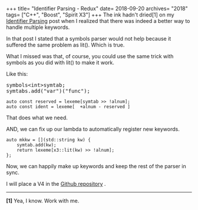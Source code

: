 +++
title= "Identifier Parsing - Redux"
date= 2018-09-20
archives= "2018"
tags= ["C++", "Boost", "Spirit X3"]
+++
The ink hadn't dried[1] on my [Identifier Parsing](https://codevamping.wordpress.com/2018/09/16/identifier-parsing-in-boost-spirit-x3/) post when I realized that there was indeed a better way to handle multiple keywords.

In that post I stated that a symbols<T> parser would not help because it suffered the same problem as lit(). Which is true.

What I missed was that, of course, you could use the same trick with symbols as you did with lit() to make it work.

Like this:
<pre>symbols&lt;int&gt;symtab;
symtabs.add(&quot;var&quot;)(&quot;func&quot;);</pre>

```
auto const reserved = lexeme[symtab >> !alnum];
auto const ident = lexeme[  +alnum - reserved ]
```

That does what we need.

AND, we can fix up our lambda to automatically register new keywords.

```
auto mkkw = [](std::string kw) {
    symtab.add(kw);
    return lexeme[x3::lit(kw) >> !alnum];
};
```

Now, we can happily make up keywords and keep the rest of the parser in sync.

I will place a V4 in the [Github repository](https://github.com/mhhollomon/blogcode/tree/master/parse_ident) .

***

**[1]** Yea, I know. Work with me.

